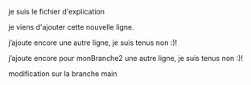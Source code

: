 je suis le fichier d'explication

je viens d'ajouter cette nouvelle ligne.

j’ajoute encore une autre ligne, je suis tenus non :)!

j’ajoute encore pour monBranche2 une autre ligne, je suis tenus non :)!

modification sur la branche main
